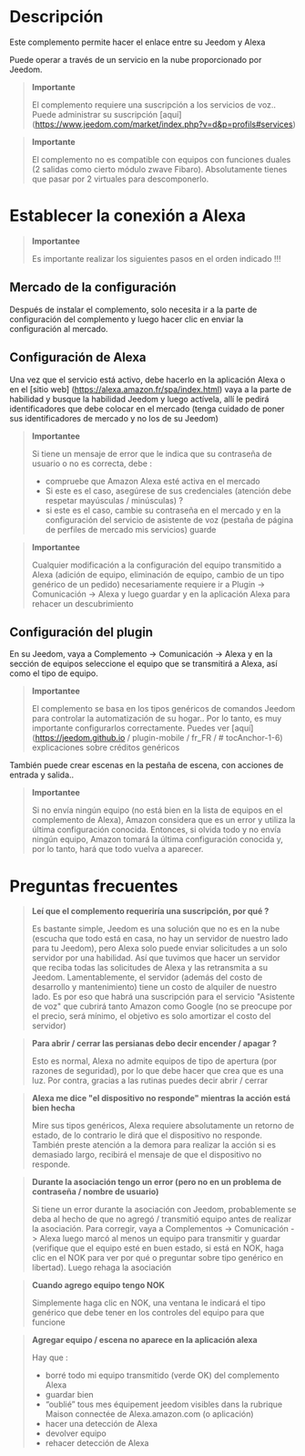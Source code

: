 # Descripción

Este complemento permite hacer el enlace entre su Jeedom y Alexa

Puede operar a través de un servicio en la nube proporcionado por Jeedom.

> **Importante**
>
> El complemento requiere una suscripción a los servicios de voz.. Puede administrar su suscripción [aquí] (https://www.jeedom.com/market/index.php?v=d&p=profils#services)

> **Importante**
>
> El complemento no es compatible con equipos con funciones duales (2 salidas como cierto módulo zwave Fibaro). Absolutamente tienes que pasar por 2 virtuales para descomponerlo.

# Establecer la conexión a Alexa

> **Importantee**
>
> Es importante realizar los siguientes pasos en el orden indicado !!!

## Mercado de la configuración

Después de instalar el complemento, solo necesita ir a la parte de configuración del complemento y luego hacer clic en enviar la configuración al mercado.

## Configuración de Alexa

Una vez que el servicio está activo, debe hacerlo en la aplicación Alexa o en el [sitio web] (https://alexa.amazon.fr/spa/index.html) vaya a la parte de habilidad y busque la habilidad Jeedom y luego actívela, allí le pedirá identificadores que debe colocar en el mercado (tenga cuidado de poner sus identificadores de mercado y no los de su Jeedom)

> **Importantee**
>
> Si tiene un mensaje de error que le indica que su contraseña de usuario o no es correcta, debe :
> - compruebe que Amazon Alexa esté activa en el mercado
> - Si este es el caso, asegúrese de sus credenciales (atención debe respetar mayúsculas / minúsculas) ?
> - si este es el caso, cambie su contraseña en el mercado y en la configuración del servicio de asistente de voz (pestaña de página de perfiles de mercado mis servicios) guarde

> **Importantee**
>
>Cualquier modificación a la configuración del equipo transmitido a Alexa (adición de equipo, eliminación de equipo, cambio de un tipo genérico de un pedido) necesariamente requiere ir a Plugin -> Comunicación -> Alexa y luego guardar y en la aplicación Alexa para rehacer un descubrimiento

## Configuración del plugin

En su Jeedom, vaya a Complemento -> Comunicación -> Alexa y en la sección de equipos seleccione el equipo que se transmitirá a Alexa, así como el tipo de equipo.

> **Importantee**
>
> El complemento se basa en los tipos genéricos de comandos Jeedom para controlar la automatización de su hogar.. Por lo tanto, es muy importante configurarlos correctamente. Puedes ver [aquí] (https://jeedom.github.io / plugin-mobile / fr_FR / # tocAnchor-1-6) explicaciones sobre créditos genéricos

También puede crear escenas en la pestaña de escena, con acciones de entrada y salida..

> **Importantee**
>
> Si no envía ningún equipo (no está bien en la lista de equipos en el complemento de Alexa), Amazon considera que es un error y utiliza la última configuración conocida. Entonces, si olvida todo y no envía ningún equipo, Amazon tomará la última configuración conocida y, por lo tanto, hará que todo vuelva a aparecer.

# Preguntas frecuentes

>**Leí que el complemento requeriría una suscripción, por qué ?**
>
> Es bastante simple, Jeedom es una solución que no es en la nube (escucha que todo está en casa, no hay un servidor de nuestro lado para tu Jeedom), pero Alexa solo puede enviar solicitudes a un solo servidor por una habilidad. Así que tuvimos que hacer un servidor que reciba todas las solicitudes de Alexa y las retransmita a su Jeedom. Lamentablemente, el servidor (además del costo de desarrollo y mantenimiento) tiene un costo de alquiler de nuestro lado. Es por eso que habrá una suscripción para el servicio "Asistente de voz" que cubrirá tanto Amazon como Google (no se preocupe por el precio, será mínimo, el objetivo es solo amortizar el costo del servidor)

>**Para abrir / cerrar las persianas debo decir encender / apagar ?**
>
> Esto es normal, Alexa no admite equipos de tipo de apertura (por razones de seguridad), por lo que debe hacer que crea que es una luz. Por contra, gracias a las rutinas puedes decir abrir / cerrar

>**Alexa me dice "el dispositivo no responde" mientras la acción está bien hecha**
>
> Mire sus tipos genéricos, Alexa requiere absolutamente un retorno de estado, de lo contrario le dirá que el dispositivo no responde. También preste atención a la demora para realizar la acción si es demasiado largo, recibirá el mensaje de que el dispositivo no responde.

>**Durante la asociación tengo un error (pero no en un problema de contraseña / nombre de usuario)**
>
>Si tiene un error durante la asociación con Jeedom, probablemente se deba al hecho de que no agregó / transmitió equipo antes de realizar la asociación. Para corregir, vaya a Complementos -> Comunicación -> Alexa luego marcó al menos un equipo para transmitir y guardar (verifique que el equipo esté en buen estado, si está en NOK, haga clic en el NOK para ver por qué o preguntar sobre tipo genérico en libertad). Luego rehaga la asociación

>**Cuando agrego equipo tengo NOK**
>
>Simplemente haga clic en NOK, una ventana le indicará el tipo genérico que debe tener en los controles del equipo para que funcione

>**Agregar equipo / escena no aparece en la aplicación alexa**
>
> Hay que :
> - borré todo mi equipo transmitido (verde OK) del complemento Alexa
> - guardar bien
> - “oublié” tous mes équipement jeedom visibles dans la rubrique Maison connectée de Alexa.amazon.com (o aplicación)
> - hacer una detección de Alexa
> - devolver equipo
> - rehacer detección de Alexa
